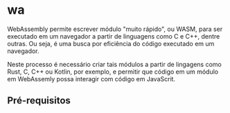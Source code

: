# wa

WebAssembly permite escrever módulo "muito rápido", ou WASM, para ser executado em um navegador a partir de linguagens como C e C++, dentre outras. Ou seja, é uma busca por eficiência do código executado em um navegador.

Neste processo é necessário criar tais módulos a partir de lingagens como Rust, C, C++ ou Kotlin, por exemplo, e permitir que código em um módulo em WebAssemly possa interagir com código em JavaScrit.

## Pré-requisitos
